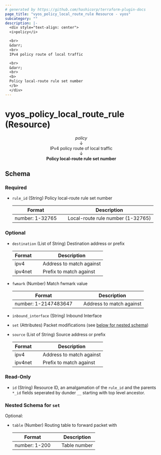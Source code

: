 ```yaml
---
# generated by https://github.com/hashicorp/terraform-plugin-docs
page_title: "vyos_policy_local_route_rule Resource - vyos"
subcategory: ""
description: |-
  <div style="text-align: center">
  <i>policy</i>

  <br>
  &darr;
  <br>
  IPv4 policy route of local traffic

  <br>
  &darr;
  <br>
  <b>
  Policy local-route rule set number
  </b>
  </div>
---
```


# vyos_policy_local_route_rule (Resource)

<div style="text-align: center">
<i>policy</i>

<br>
&darr;
<br>
IPv4 policy route of local traffic

<br>
&darr;
<br>
<b>
Policy local-route rule set number
</b>
</div>



<!-- schema generated by tfplugindocs -->
## Schema

### Required

- `rule_id` (String) Policy local-route rule set number

    |  Format &emsp; | Description  |
    |----------|---------------|
    |  number: 1-32765  &emsp; |  Local-route rule number (1-32765)  |

### Optional

- `destination` (List of String) Destination address or prefix

    |  Format &emsp; | Description  |
    |----------|---------------|
    |  ipv4  &emsp; |  Address to match against  |
    |  ipv4net  &emsp; |  Prefix to match against  |
- `fwmark` (Number) Match fwmark value

    |  Format &emsp; | Description  |
    |----------|---------------|
    |  number: 1-2147483647  &emsp; |  Address to match against  |
- `inbound_interface` (String) Inbound Interface
- `set` (Attributes) Packet modifications (see [below for nested schema](#nestedatt--set))
- `source` (List of String) Source address or prefix

    |  Format &emsp; | Description  |
    |----------|---------------|
    |  ipv4  &emsp; |  Address to match against  |
    |  ipv4net  &emsp; |  Prefix to match against  |

### Read-Only

- `id` (String) Resource ID, an amalgamation of the `rule_id` and the parents `*_id` fields seperated by dunder `__` starting with top level ancestor.

<a id="nestedatt--set"></a>
### Nested Schema for `set`

Optional:

- `table` (Number) Routing table to forward packet with

    |  Format &emsp; | Description  |
    |----------|---------------|
    |  number: 1-200  &emsp; |  Table number  |
